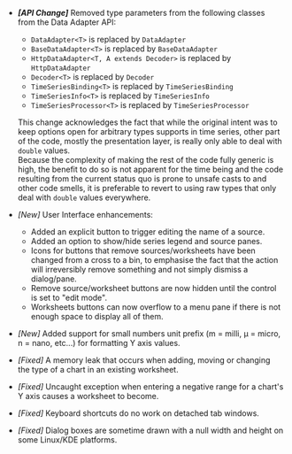 * ___[API Change]___ Removed type parameters from the following classes from the Data Adapter API:
    * `DataAdapter<T>` is replaced by `DataAdapter`
    * `BaseDataAdapter<T>` is replaced by `BaseDataAdapter`
    * `HttpDataAdapter<T, A extends Decoder>` is replaced by `HttpDataAdapter`
    * `Decoder<T>` is replaced by `Decoder`
    * `TimeSeriesBinding<T>` is replaced by `TimeSeriesBinding`
    * `TimeSeriesInfo<T>` is replaced by `TimeSeriesInfo`
    * `TimeSeriesProcessor<T>` is replaced by `TimeSeriesProcessor`
       
    This change acknowledges the fact that while the original intent was to keep options open for arbitrary types 
    supports in time series, other part of the code, mostly the presentation layer, is really only able to deal with 
    `double` values.  
    Because the complexity of making the rest of the code fully generic is high, the benefit to do so is not apparent 
    for the time being and the code resulting from the current status quo is prone to unsafe casts to and other code 
    smells, it is preferable to revert to using raw types that only deal with `double` values everywhere. 

* _[New]_ User Interface enhancements:
  * Added an explicit button to trigger editing the name of a source. 
  * Added an option to show/hide series legend and source panes.
  * Icons for buttons that remove sources/worksheets have been changed from a cross to a bin, to emphasise the 
  fact that the action will irreversibly remove something and not simply dismiss a dialog/pane.  
  * Remove source/worksheet buttons are now hidden until the control is set to "edit mode".
  * Worksheets buttons can now overflow to a menu pane if there is not enough space to display all of them.

* _[New]_ Added support for small numbers unit prefix (m = milli, µ = micro, n = nano, etc...) for formatting Y axis 
  values.  
* _[Fixed]_ A memory leak that occurs when adding, moving or changing the type of a chart in an existing worksheet.
* _[Fixed]_ Uncaught exception when entering a negative range for a chart's Y axis causes a worksheet to become.
* _[Fixed]_ Keyboard shortcuts do no work on detached tab windows.
* _[Fixed]_ Dialog boxes are sometime drawn with a null width and height on some Linux/KDE platforms.
